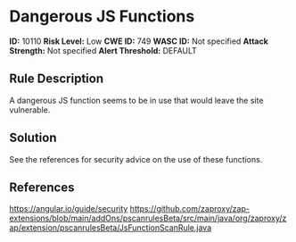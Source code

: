 
# Dangerous JS Functions

**ID:** 10110
**Risk Level:** Low
**CWE ID:** 749
**WASC ID:** Not specified
**Attack Strength:** Not specified
**Alert Threshold:** DEFAULT

## Rule Description
A dangerous JS function seems to be in use that would leave the site vulnerable.

## Solution
See the references for security advice on the use of these functions.

## References
https://angular.io/guide/security
https://github.com/zaproxy/zap-extensions/blob/main/addOns/pscanrulesBeta/src/main/java/org/zaproxy/zap/extension/pscanrulesBeta/JsFunctionScanRule.java
